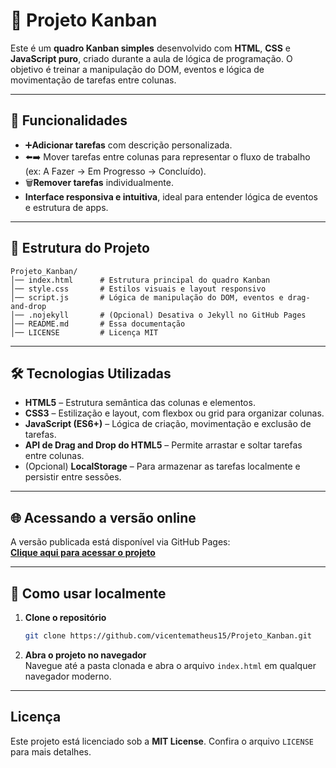 # 📝 Projeto Kanban

Este é um **quadro Kanban simples** desenvolvido com **HTML**, **CSS** e **JavaScript puro**, criado durante a aula de lógica de programação. O objetivo é treinar a manipulação do DOM, eventos e lógica de movimentação de tarefas entre colunas.

---

## 🚀 Funcionalidades

-  ➕**Adicionar tarefas** com descrição personalizada.
- ⬅️➡️ Mover tarefas entre colunas para representar o fluxo de trabalho (ex: A Fazer → Em Progresso → Concluído).
-  🗑**Remover tarefas** individualmente.
-  **Interface responsiva e intuitiva**, ideal para entender lógica de eventos e estrutura de apps.

---

## 📂 Estrutura do Projeto

```
Projeto_Kanban/
│── index.html      # Estrutura principal do quadro Kanban
│── style.css       # Estilos visuais e layout responsivo
│── script.js       # Lógica de manipulação do DOM, eventos e drag-and-drop
│── .nojekyll       # (Opcional) Desativa o Jekyll no GitHub Pages
│── README.md       # Essa documentação
│── LICENSE         # Licença MIT
```

---

## 🛠 Tecnologias Utilizadas

- **HTML5** – Estrutura semântica das colunas e elementos.
- **CSS3** – Estilização e layout, com flexbox ou grid para organizar colunas.
- **JavaScript (ES6+)** – Lógica de criação, movimentação e exclusão de tarefas.
- **API de Drag and Drop do HTML5** – Permite arrastar e soltar tarefas entre colunas.
- (Opcional) **LocalStorage** – Para armazenar as tarefas localmente e persistir entre sessões.

---

## 🌐 Acessando a versão online

A versão publicada está disponível via GitHub Pages:  
[**Clique aqui para acessar o projeto**](https://vicentematheus15.github.io/Projeto_Kanban/)

---

## 📌 Como usar localmente

1. **Clone o repositório**  
   ```bash
   git clone https://github.com/vicentematheus15/Projeto_Kanban.git
   ```

2. **Abra o projeto no navegador**  
   Navegue até a pasta clonada e abra o arquivo `index.html` em qualquer navegador moderno.

---

##  Licença

Este projeto está licenciado sob a **MIT License**. Confira o arquivo `LICENSE` para mais detalhes.

